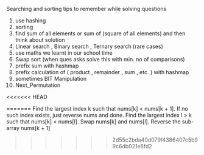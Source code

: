 Searching and sorting tips to remember while solving questions

1. use hashing
2. sorting 
3. find sum of all elements or sum of (square of all elements) and then think about solution
4. Linear search , Binary search , Ternary search (rare cases)
5. use maths we learnt in our school time
6. Swap sort (when ques asks solve this with min. no of comparisons)
7. prefix sum with hashmap
8. prefix calculation of ( product , remainder , sum , etc. ) with hashmap
9. sometimes BIT Manipulation
10. Next_Permutation

<<<<<<< HEAD




=======
Find the largest index k such that nums[k] < nums[k + 1]. If no such index exists, just reverse nums and done.
Find the largest index l > k such that nums[k] < nums[l].
Swap nums[k] and nums[l].
Reverse the sub-array nums[k + 1]
>>>>>>> 2d55c2bda40d079f4386407c5b99c6db021e5fd2
